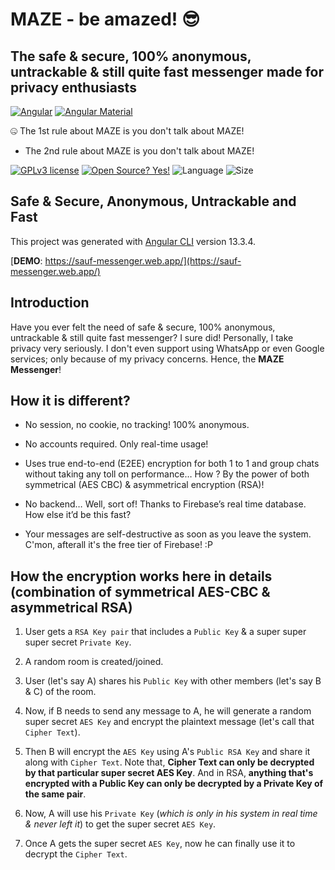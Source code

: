 # MAZE - be amazed! 😎

## The  safe & secure, 100% anonymous, untrackable & still quite fast messenger made for privacy enthusiasts

[![Angular](https://img.shields.io/badge/Angular-DD0031?style=for-the-badge&logo=angular&logoColor=white)](https://angular.io/)
[![Angular Material](https://img.shields.io/badge/Angular_Material-3f51b5?style=for-the-badge&logo=angular&logoColor=white)](https://material.angular.io/)

🤐 The 1st rule about MAZE is you don't talk about MAZE!

* The 2nd rule about MAZE is you don't talk about MAZE!

[![GPLv3 license](https://img.shields.io/badge/License-GPLv3-blue.svg?style=for-the-badge)](http://perso.crans.org/besson/LICENSE.html)
[![Open Source? Yes!](https://img.shields.io/badge/Open_Source%3F-Yes!-blue?style=for-the-badge&logo=gitHub&logoColor=white)](https://opensource.com/resources/what-open-source/)
![Language](https://img.shields.io/github/languages/top/dusk196/maze-messenger?style=for-the-badge)
![Size](https://img.shields.io/github/languages/code-size/dusk196/maze-messenger?style=for-the-badge)

## Safe & Secure, Anonymous, Untrackable and Fast

This project was generated with [Angular CLI](https://github.com/angular/angular-cli) version 13.3.4.

[**DEMO**: https://sauf-messenger.web.app/](https://sauf-messenger.web.app/)

## Introduction

Have you ever felt the need of safe & secure, 100% anonymous, untrackable & still quite fast messenger? I sure did! Personally, I take privacy very seriously. I don't even support using WhatsApp or even Google services; only because of my privacy concerns. Hence, the **MAZE Messenger**!

## How it is different?

* No session, no cookie, no tracking! 100% anonymous.

* No accounts required. Only real-time usage!

* Uses true end-to-end (E2EE) encryption for both 1 to 1 and group chats without taking any toll on performance… How ? By the power of both symmetrical (AES CBC) & asymmetrical encryption (RSA)!

* No backend… Well, sort of! Thanks to Firebase’s real time database. How else it’d be this fast?

* Your messages are self-destructive as soon as you leave the system. C'mon, afterall it's the free tier of Firebase! :P

## How the encryption works here in details (combination of symmetrical AES-CBC & asymmetrical RSA)

1. User gets a `RSA Key pair` that includes a `Public Key` & a super super super secret `Private Key`.

2. A random room is created/joined.

3. User (let's say A) shares his `Public Key` with other members (let's say B & C) of the room.

4. Now, if B needs to send any message to A, he will generate a random super secret `AES Key` and encrypt the plaintext message (let's call that `Cipher Text`).

5. Then B will encrypt the `AES Key` using A's `Public RSA Key` and share it along with `Cipher Text`. Note that, **Cipher Text can only be decrypted by that particular super secret AES Key**. And in RSA, **anything that's encrypted with a Public Key can only be decrypted by a Private Key of the same pair**.

6. Now, A will use his `Private Key` (_which is only in his system in real time & never left it_) to get the super secret `AES Key`.

7. Once A gets the super secret `AES Key`, now he can finally use it to decrypt the `Cipher Text`.
